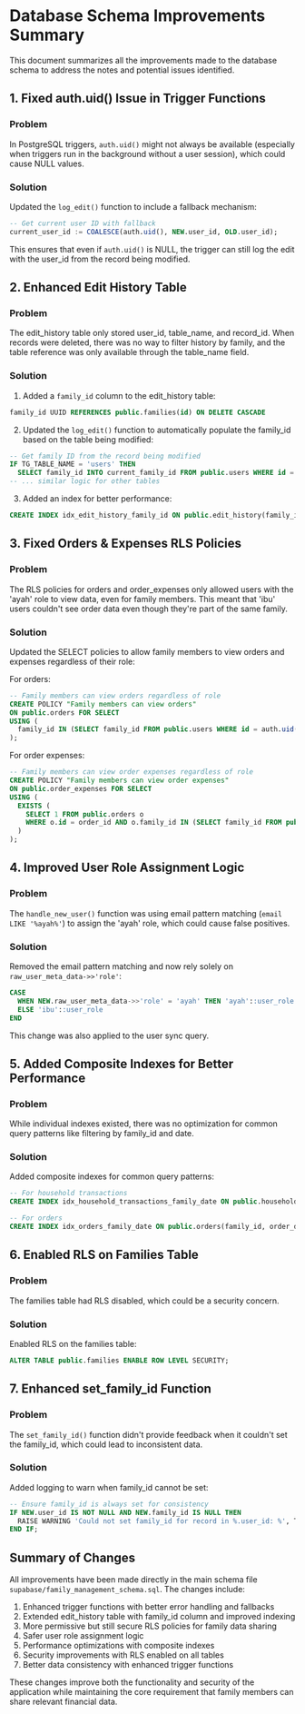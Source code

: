 # Database Schema Improvements Summary

This document summarizes all the improvements made to the database schema to address the notes and potential issues identified.

## 1. Fixed auth.uid() Issue in Trigger Functions

### Problem
In PostgreSQL triggers, `auth.uid()` might not always be available (especially when triggers run in the background without a user session), which could cause NULL values.

### Solution
Updated the `log_edit()` function to include a fallback mechanism:
```sql
-- Get current user ID with fallback
current_user_id := COALESCE(auth.uid(), NEW.user_id, OLD.user_id);
```

This ensures that even if `auth.uid()` is NULL, the trigger can still log the edit with the user_id from the record being modified.

## 2. Enhanced Edit History Table

### Problem
The edit_history table only stored user_id, table_name, and record_id. When records were deleted, there was no way to filter history by family, and the table reference was only available through the table_name field.

### Solution
1. Added a `family_id` column to the edit_history table:
```sql
family_id UUID REFERENCES public.families(id) ON DELETE CASCADE
```

2. Updated the `log_edit()` function to automatically populate the family_id based on the table being modified:
```sql
-- Get family ID from the record being modified
IF TG_TABLE_NAME = 'users' THEN
  SELECT family_id INTO current_family_id FROM public.users WHERE id = COALESCE(NEW.id, OLD.id);
-- ... similar logic for other tables
```

3. Added an index for better performance:
```sql
CREATE INDEX idx_edit_history_family_id ON public.edit_history(family_id);
```

## 3. Fixed Orders & Expenses RLS Policies

### Problem
The RLS policies for orders and order_expenses only allowed users with the 'ayah' role to view data, even for family members. This meant that 'ibu' users couldn't see order data even though they're part of the same family.

### Solution
Updated the SELECT policies to allow family members to view orders and expenses regardless of their role:

For orders:
```sql
-- Family members can view orders regardless of role
CREATE POLICY "Family members can view orders" 
ON public.orders FOR SELECT 
USING (
  family_id IN (SELECT family_id FROM public.users WHERE id = auth.uid() AND family_id IS NOT NULL)
);
```

For order expenses:
```sql
-- Family members can view order expenses regardless of role
CREATE POLICY "Family members can view order expenses" 
ON public.order_expenses FOR SELECT 
USING (
  EXISTS (
    SELECT 1 FROM public.orders o 
    WHERE o.id = order_id AND o.family_id IN (SELECT family_id FROM public.users WHERE id = auth.uid() AND family_id IS NOT NULL)
  )
);
```

## 4. Improved User Role Assignment Logic

### Problem
The `handle_new_user()` function was using email pattern matching (`email LIKE '%ayah%'`) to assign the 'ayah' role, which could cause false positives.

### Solution
Removed the email pattern matching and now rely solely on `raw_user_meta_data->>'role'`:
```sql
CASE 
  WHEN NEW.raw_user_meta_data->>'role' = 'ayah' THEN 'ayah'::user_role
  ELSE 'ibu'::user_role
END
```

This change was also applied to the user sync query.

## 5. Added Composite Indexes for Better Performance

### Problem
While individual indexes existed, there was no optimization for common query patterns like filtering by family_id and date.

### Solution
Added composite indexes for common query patterns:
```sql
-- For household transactions
CREATE INDEX idx_household_transactions_family_date ON public.household_transactions(family_id, date);

-- For orders
CREATE INDEX idx_orders_family_date ON public.orders(family_id, order_date);
```

## 6. Enabled RLS on Families Table

### Problem
The families table had RLS disabled, which could be a security concern.

### Solution
Enabled RLS on the families table:
```sql
ALTER TABLE public.families ENABLE ROW LEVEL SECURITY;
```

## 7. Enhanced set_family_id Function

### Problem
The `set_family_id()` function didn't provide feedback when it couldn't set the family_id, which could lead to inconsistent data.

### Solution
Added logging to warn when family_id cannot be set:
```sql
-- Ensure family_id is always set for consistency
IF NEW.user_id IS NOT NULL AND NEW.family_id IS NULL THEN
  RAISE WARNING 'Could not set family_id for record in %.user_id: %', TG_TABLE_NAME, NEW.user_id;
END IF;
```

## Summary of Changes

All improvements have been made directly in the main schema file `supabase/family_management_schema.sql`. The changes include:

1. Enhanced trigger functions with better error handling and fallbacks
2. Extended edit_history table with family_id column and improved indexing
3. More permissive but still secure RLS policies for family data sharing
4. Safer user role assignment logic
5. Performance optimizations with composite indexes
6. Security improvements with RLS enabled on all tables
7. Better data consistency with enhanced trigger functions

These changes improve both the functionality and security of the application while maintaining the core requirement that family members can share relevant financial data.